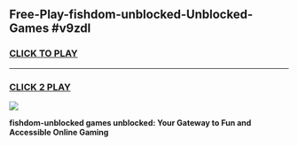 
## Free-Play-fishdom-unblocked-Unblocked-Games #v9zdl
<h3>
<a href="https://news.freeplayer.one?title=fishdom-unblocked&ref=8M">CLICK TO PLAY</a></h3>
<hr>

<h3>
<a href="https://news.freeplayer.one?title=fishdom-unblocked&ref=8M">CLICK 2 PLAY</a>
  
</h3>

<a href="https://news.freeplayer.one?title=fishdom-unblocked&ref=8M"><img src="https://clearcache.store/games.png"></a>


**fishdom-unblocked games unblocked: Your Gateway to Fun and Accessible Online Gaming**
